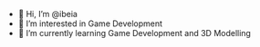 - 👋 Hi, I’m @ibeia
- 👀 I’m interested in Game Development
- 🌱 I’m currently learning Game Development and 3D Modelling

<!---
ibeia/ibeia is a ✨ special ✨ repository because its `README.md` (this file) appears on your GitHub profile.
You can click the Preview link to take a look at your changes.
--->
